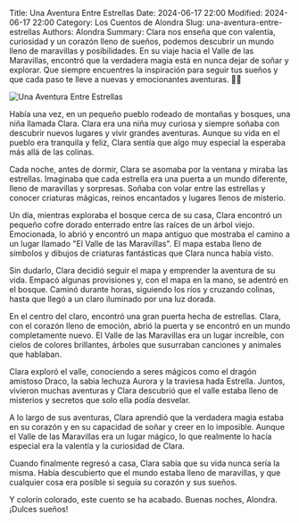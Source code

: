 Title: Una Aventura Entre Estrellas
Date: 2024-06-17 22:00
Modified: 2024-06-17 22:00
Category: Los Cuentos de Alondra
Slug: una-aventura-entre-estrellas
Authors: Alondra
Summary: Clara nos enseña que con valentía, curiosidad y un corazón lleno de sueños, podemos descubrir un mundo lleno de maravillas y posibilidades. En su viaje hacia el Valle de las Maravillas, encontró que la verdadera magia está en nunca dejar de soñar y explorar. Que siempre encuentres la inspiración para seguir tus sueños y que cada paso te lleve a nuevas y emocionantes aventuras. 🌟✨

![Una Aventura Entre Estrellas](theme/images/12_aventura_estrellas.webp)

Había una vez, en un pequeño pueblo rodeado de montañas y bosques, una niña llamada Clara. Clara era una niña muy curiosa y siempre soñaba con descubrir nuevos lugares y vivir grandes aventuras. Aunque su vida en el pueblo era tranquila y feliz, Clara sentía que algo muy especial la esperaba más allá de las colinas.

Cada noche, antes de dormir, Clara se asomaba por la ventana y miraba las estrellas. Imaginaba que cada estrella era una puerta a un mundo diferente, lleno de maravillas y sorpresas. Soñaba con volar entre las estrellas y conocer criaturas mágicas, reinos encantados y lugares llenos de misterio.

Un día, mientras exploraba el bosque cerca de su casa, Clara encontró un pequeño cofre dorado enterrado entre las raíces de un árbol viejo. Emocionada, lo abrió y encontró un mapa antiguo que mostraba el camino a un lugar llamado "El Valle de las Maravillas". El mapa estaba lleno de símbolos y dibujos de criaturas fantásticas que Clara nunca había visto.

Sin dudarlo, Clara decidió seguir el mapa y emprender la aventura de su vida. Empacó algunas provisiones y, con el mapa en la mano, se adentró en el bosque. Caminó durante horas, siguiendo los ríos y cruzando colinas, hasta que llegó a un claro iluminado por una luz dorada.

En el centro del claro, encontró una gran puerta hecha de estrellas. Clara, con el corazón lleno de emoción, abrió la puerta y se encontró en un mundo completamente nuevo. El Valle de las Maravillas era un lugar increíble, con cielos de colores brillantes, árboles que susurraban canciones y animales que hablaban.

Clara exploró el valle, conociendo a seres mágicos como el dragón amistoso Draco, la sabia lechuza Aurora y la traviesa hada Estrella. Juntos, vivieron muchas aventuras y Clara descubrió que el valle estaba lleno de misterios y secretos que solo ella podía desvelar.

A lo largo de sus aventuras, Clara aprendió que la verdadera magia estaba en su corazón y en su capacidad de soñar y creer en lo imposible. Aunque el Valle de las Maravillas era un lugar mágico, lo que realmente lo hacía especial era la valentía y la curiosidad de Clara.

Cuando finalmente regresó a casa, Clara sabía que su vida nunca sería la misma. Había descubierto que el mundo estaba lleno de maravillas, y que cualquier cosa era posible si seguía su corazón y sus sueños.

Y colorín colorado, este cuento se ha acabado. Buenas noches, Alondra. ¡Dulces sueños!

